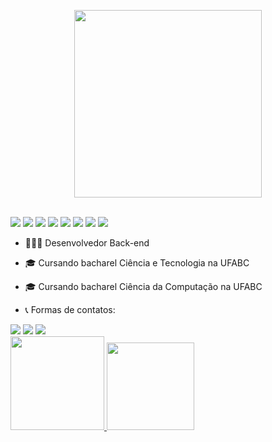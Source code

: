 <p align="center">
<a href="https://gifs.alphacoders.com/gifs/view/209661" ><img align="center" src="https://thumbs.gfycat.com/CheerySeparateGoldeneye-size_restricted.gif" width=300px height=300px></a>
  
</div>
<div style="display: inline_block"><br>
  <img src="https://img.shields.io/badge/Java-ED8B00?style=for-the-badge&logo=java&logoColor=white">
  <img src="https://img.shields.io/badge/Spring-6DB33F?style=for-the-badge&logo=spring&logoColor=white">
  <img src="https://img.shields.io/badge/MySQL-00000F?style=for-the-badge&logo=mysql&logoColor=white">
  <img src="https://img.shields.io/badge/GitHub-100000?style=for-the-badge&logo=github&logoColor=white">
  <img src="https://img.shields.io/badge/HTML5-E34F26?style=for-the-badge&logo=html5&logoColor=white">
  <img src="https://img.shields.io/badge/CSS3-1572B6?style=for-the-badge&logo=css3&logoColor=white">
  <img src="https://img.shields.io/badge/JavaScript-F7DF1E?style=for-the-badge&logo=javascript&logoColor=black">
  <img src="https://img.shields.io/badge/React-20232A?style=for-the-badge&logo=react&logoColor=61DAFB">
  
  
</div>
  
  
  
- 👩🏻‍💻 Desenvolvedor Back-end
- 🎓 Cursando bacharel Ciência e Tecnologia na UFABC
- 🎓 Cursando bacharel Ciência da Computação na UFABC
  
- 📞 Formas de contatos:
  
<div> 
  <a href = "mailto:pedrovmjm@gmail.com"><img src="https://img.shields.io/badge/Gmail-D14836?style=for-the-badge&logo=gmail&logoColor=white" target="_blank"></a>
  <a href = "mailto:pedrovmjm@gmail.com"><img src="https://img.shields.io/badge/Microsoft_Outlook-0078D4?style=for-the-badge&logo=microsoft-outlook&logoColor=white" target="_blank"></a>
  <a href="https://www.linkedin.com/in/pedro-marcelino-4a759019b/" target="_blank"><img src="https://img.shields.io/badge/LinkedIn-0077B5?style=for-the-badge&logo=linkedin&logoColor=white" target="_blank"></a> 
<div>
  
<div>
  <a href="https://github.com/rafaballerini">
  <img height="150em" src="https://github-readme-stats.vercel.app/api?username=pedrovmjm&show_icons=true&theme=dracula&include_all_commits=true&count_private=true"/>
  <img height="140em" src="https://github-readme-stats.vercel.app/api/top-langs/?username=pedrovmjm&layout=compact&langs_count=7&theme=dracula"/>
</div>
